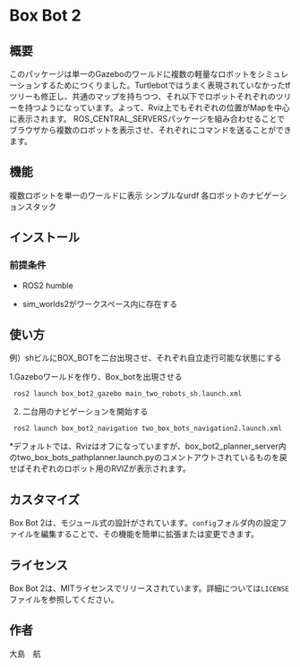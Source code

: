 # Box Bot 2

## 概要

このパッケージは単一のGazeboのワールドに複数の軽量なロボットをシミュレーションするためにつくりました。Turtlebotではうまく表現されていなかったtfツリーも修正し、共通のマップを持ちつつ、それ以下でロボットそれぞれのツリーを持つようになっています。よって、Rviz上でもそれぞれの位置がMapを中心に表示されます。
ROS_CENTRAL_SERVERSパッケージを組み合わせることでブラウザから複数のロボットを表示させ、それぞれにコマンドを送ることができます。

## 機能

複数ロボットを単一のワールドに表示
シンプルなurdf
各ロボットのナビゲーションスタック



## インストール

### 前提条件

- ROS2 humble

- sim_worlds2がワークスペース内に存在する
## 使い方
例）shビルにBOX_BOTを二台出現させ、それぞれ自立走行可能な状態にする

1.Gazeboワールドを作り、Box_botを出現させる

```
 ros2 launch box_bot2_gazebo main_two_robots_sh.launch.xml
```

2. 二台用のナビゲーションを開始する
```
 ros2 launch box_bot2_navigation two_box_bots_navigation2.launch.xml
```
*デフォルトでは、Rvizはオフになっていますが、box_bot2_planner_server内のtwo_box_bots_pathplanner.launch.pyのコメントアウトされているものを戻せばそれぞれのロボット用のRVIZが表示されます。


## カスタマイズ

Box Bot 2は、モジュール式の設計がされています。`config`フォルダ内の設定ファイルを編集することで、その機能を簡単に拡張または変更できます。

## ライセンス

Box Bot 2は、MITライセンスでリリースされています。詳細については`LICENSE`ファイルを参照してください。

## 作者

大島　航


